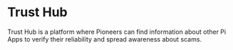 # Trust Hub
Trust Hub is a platform where Pioneers can find information about other Pi Apps to verify their reliability and spread awareness about scams.
